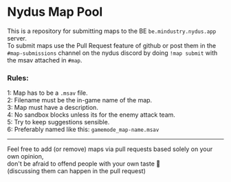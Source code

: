 # Nydus Map Pool

This is a repository for submitting maps to the BE `be.mindustry.nydus.app` server.<br>
To submit maps use the Pull Request feature of github or post them in the `#map-submissions` channel on the nydus discord by doing `!map submit` with the msav attached in `#map`.

### Rules:

1: Map has to be a `.msav` file.<br>
2: Filename must be the in-game name of the map.<br>
3: Map must have a description.<br>
4: No sandbox blocks unless its for the enemy attack team.<br>
5: Try to keep suggestions sensible.<br>
6: Preferably named like this: `gamemode_map-name.msav`

---

Feel free to add (or remove) maps via pull requests based solely on your own opinion,<br>
don't be afraid to offend people with your own taste :slightly_smiling_face:<br>
(discussing them can happen in the pull request)
